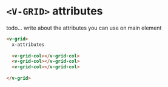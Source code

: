 # ```<V-GRID>``` attributes


todo... write about the attributes you can use on main element



```html
<v-grid>
  x-attributes
  
  <v-grid-col></v-grid-col>
  <v-grid-col></v-grid-col>
  <v-grid-col></v-grid-col>
  
</v-grid>
```